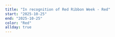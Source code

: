 ```yaml
---
title: "In recognition of Red Ribbon Week - Red"
start: "2025-10-25"
end: "2025-10-25"
color: "Red"
allday: true
---
```


